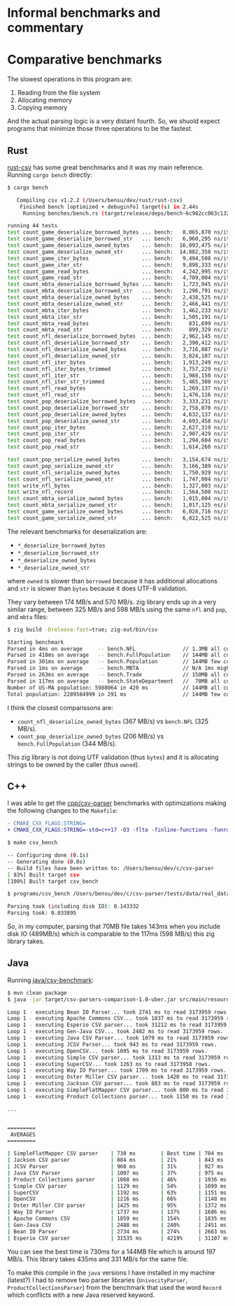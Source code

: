 # Informal benchmarks and commentary

# Comparative benchmarks

The slowest operations in this program are:

1. Reading from the file system
2. Allocating memory
3. Copying memory

And the actual parsing logic is a very distant fourth. So, we shuold expect programs that minimize those three operations to be the fastest.

## Rust

[rust-csv](https://github.com/BurntSushi/rust-csv) has some great benchmarks and it was my main reference. Running `cargo bench` directly:

```sh
$ cargo bench

   Compiling csv v1.2.2 (/Users/bensu/dev/rust/rust-csv)
    Finished bench [optimized + debuginfo] target(s) in 2.44s
     Running benches/bench.rs (target/release/deps/bench-6c982cc063c13222)

running 44 tests
test count_game_deserialize_borrowed_bytes ... bench:   8,065,870 ns/iter (+/- 233,583) = 322 MB/s
test count_game_deserialize_borrowed_str   ... bench:   6,960,295 ns/iter (+/- 243,340) = 373 MB/s
test count_game_deserialize_owned_bytes    ... bench:  16,093,475 ns/iter (+/- 301,209) = 161 MB/s
test count_game_deserialize_owned_str      ... bench:  14,882,358 ns/iter (+/- 402,950) = 174 MB/s <--
test count_game_iter_bytes                 ... bench:   9,494,508 ns/iter (+/- 338,213) = 273 MB/s
test count_game_iter_str                   ... bench:   9,898,333 ns/iter (+/- 198,424) = 262 MB/s
test count_game_read_bytes                 ... bench:   4,242,995 ns/iter (+/- 43,985)  = 612 MB/s
test count_game_read_str                   ... bench:   4,709,004 ns/iter (+/- 57,537)  = 552 MB/s
test count_mbta_deserialize_borrowed_bytes ... bench:   1,723,945 ns/iter (+/- 22,063)  = 419 MB/s
test count_mbta_deserialize_borrowed_str   ... bench:   1,296,791 ns/iter (+/- 35,429)  = 557 MB/s
test count_mbta_deserialize_owned_bytes    ... bench:   2,438,525 ns/iter (+/- 36,417)  = 296 MB/s
test count_mbta_deserialize_owned_str      ... bench:   2,466,441 ns/iter (+/- 51,486)  = 293 MB/s
test count_mbta_iter_bytes                 ... bench:   1,462,233 ns/iter (+/- 75,886)  = 494 MB/s
test count_mbta_iter_str                   ... bench:   1,505,191 ns/iter (+/- 40,657)  = 480 MB/s
test count_mbta_read_bytes                 ... bench:     831,699 ns/iter (+/- 11,314)  = 869 MB/s
test count_mbta_read_str                   ... bench:     899,329 ns/iter (+/- 17,562)  = 804 MB/s
test count_nfl_deserialize_borrowed_bytes  ... bench:   2,962,145 ns/iter (+/- 58,044)  = 460 MB/s
test count_nfl_deserialize_borrowed_str    ... bench:   2,390,412 ns/iter (+/- 55,392)  = 570 MB/s  <--
test count_nfl_deserialize_owned_bytes     ... bench:   3,716,087 ns/iter (+/- 176,103) = 367 MB/s
test count_nfl_deserialize_owned_str       ... bench:   3,824,187 ns/iter (+/- 141,876) = 356 MB/s
test count_nfl_iter_bytes                  ... bench:   1,913,249 ns/iter (+/- 29,883)  = 713 MB/s
test count_nfl_iter_bytes_trimmed          ... bench:   3,757,229 ns/iter (+/- 34,326)  = 363 MB/s
test count_nfl_iter_str                    ... bench:   1,988,150 ns/iter (+/- 17,114)  = 686 MB/s
test count_nfl_iter_str_trimmed            ... bench:   5,465,308 ns/iter (+/- 165,054) = 249 MB/s
test count_nfl_read_bytes                  ... bench:   1,269,137 ns/iter (+/- 49,243)  = 1075 MB/s
test count_nfl_read_str                    ... bench:   1,476,116 ns/iter (+/- 48,518)  = 924 MB/s
test count_pop_deserialize_borrowed_bytes  ... bench:   3,333,231 ns/iter (+/- 125,437) = 286 MB/s
test count_pop_deserialize_borrowed_str    ... bench:   2,758,070 ns/iter (+/- 98,679)  = 346 MB/s
test count_pop_deserialize_owned_bytes     ... bench:   4,632,137 ns/iter (+/- 180,449) = 206 MB/s
test count_pop_deserialize_owned_str       ... bench:   4,693,458 ns/iter (+/- 181,373) = 203 MB/s
test count_pop_iter_bytes                  ... bench:   2,627,319 ns/iter (+/- 109,542) = 363 MB/s
test count_pop_iter_str                    ... bench:   2,907,429 ns/iter (+/- 227,163) = 328 MB/s
test count_pop_read_bytes                  ... bench:   1,294,604 ns/iter (+/- 62,077)  = 738 MB/s
test count_pop_read_str                    ... bench:   1,614,260 ns/iter (+/- 97,181)  = 592 MB/s

test count_pop_serialize_owned_bytes       ... bench:   3,154,674 ns/iter (+/- 126,790) = 302 MB/s
test count_pop_serialize_owned_str         ... bench:   3,166,389 ns/iter (+/- 109,904) = 301 MB/s
test count_nfl_serialize_owned_bytes       ... bench:   1,750,929 ns/iter (+/- 52,025)  = 779 MB/s
test count_nfl_serialize_owned_str         ... bench:   1,747,004 ns/iter (+/- 66,797)  = 781 MB/s
test write_nfl_bytes                       ... bench:   1,327,003 ns/iter (+/- 146,721) = 1028 MB/s
test write_nfl_record                      ... bench:   1,564,508 ns/iter (+/- 170,333) = 872 MB/s
test count_mbta_serialize_owned_bytes      ... bench:   1,015,004 ns/iter (+/- 6,758)   = 614 MB/s
test count_mbta_serialize_owned_str        ... bench:   1,017,125 ns/iter (+/- 12,469)  = 612 MB/s
test count_game_serialize_owned_bytes      ... bench:   6,028,716 ns/iter (+/- 177,371) = 364 MB/s
test count_game_serialize_owned_str        ... bench:   6,022,525 ns/iter (+/- 74,155)  = 365 MB/s
```

The relevant benchmarks for deserialization are:

- `*_deserialize_borrowed_bytes`
- `*_deserialize_borrowed_str`
- `*_deserialize_owned_bytes`
- `*_deserialize_owned_str`

where `owned` is slower than `borrowed` because it has additional allocations and `str` is slower than `bytes` because it does UTF-8 validation.

They vary between 174 MB/s and 570 MB/s. zig library ends up in a very similar range, between 325 MB/s and 598 MB/s using the same `nfl` and `pop`, and `mbta` files:

```sh
$ zig build -Drelease-fast=true; zig-out/bin/csv

Starting benchmark
Parsed in 4ms on average     -- bench.NFL               // 1.3MB all columns, 325 MB/s <-- nfl
Parsed in 418ms on average   -- bench.FullPopulation    // 144MB all columns, 344 MB/s <-- pop
Parsed in 301ms on average   -- bench.Population        // 144MB few columns, 478 MB/s
Parsed in 1ms on average     -- bench.MBTA              // N/A 1ms might be off by 50% <-- mbta
Parsed in 263ms on average   -- bench.Trade             // 150MB all columns, 570 MB/s
Parsed in 117ms on average   -- bench.StateDepartment   //  70MB all columns, 598 MB/s
Number of US-MA population: 5988064 in 420 ms           // 144MB all columns, 342 MB/s
Total population: 2289584999 in 291 ms                  // 144MB few columns, 494 MB/s
```

I think the closest comparissons are:

- `count_nfl_deserialize_owned_bytes` (367 MB/s) vs `bench.NFL` (325 MB/s).
- `count_pop_deserialize_owned_bytes` (206 MB/s) vs `bench.FullPopulation` (344 MB/s).

This zig library is not doing UTF validation (thus `bytes`) and it is allocating strings to be owned by the caller (thus `owned`).

## C++

I was able to get the [cpp/csv-parser](https://github.com/vincentlaucsb/csv-parser) benchmarks with optimizations making the following changes to the `Makefile`:

```diff
- CMAKE_CXX_FLAGS:STRING=
+ CMAKE_CXX_FLAGS:STRING=-std=c++17 -O3 -flto -finline-functions -funroll-loops -march=native
```

```sh
$ make csv_bench

-- Configuring done (0.1s)
-- Generating done (0.0s)
-- Build files have been written to: /Users/bensu/dev/c/csv-parser
[ 83%] Built target csv
[100%] Built target csv_bench

$ programs/csv_bench /Users/bensu/dev/c/csv-parser/tests/data/real_data/2015_StateDepartment.csv

Parsing took (including disk IO): 0.143332
Parsing took: 0.033895
```

So, in my computer, parsing that 70MB file takes 143ms when you include disk IO (489MB/s) which is comparable to the 117ms (598 MB/s) this zig library takes.

## Java

Running [java/csv-benchmark](https://github.com/skjolber/csv-benchmark):

```sh
$ mvn clean package
$ java -jar target/csv-parsers-comparison-1.0-uber.jar src/main/resources

Loop 1 - executing Bean IO Parser... took 2741 ms to read 3173959 rows.
Loop 1 - executing Apache Commons CSV... took 1837 ms to read 3173959 rows.
Loop 1 - executing Esperio CSV parser... took 31212 ms to read 3173959 rows.
Loop 1 - executing Gen-Java CSV... took 2482 ms to read 3173959 rows.
Loop 1 - executing Java CSV Parser... took 1079 ms to read 3173959 rows.
Loop 1 - executing JCSV Parser... took 943 ms to read 3173959 rows.
Loop 1 - executing OpenCSV... took 1095 ms to read 3173959 rows.
Loop 1 - executing Simple CSV parser... took 1313 ms to read 3173959 rows.
Loop 1 - executing SuperCSV... took 1263 ms to read 3173958 rows.
Loop 1 - executing Way IO Parser... took 1709 ms to read 3173959 rows.
Loop 1 - executing Oster Miller CSV parser... took 1420 ms to read 3173959 rows.
Loop 1 - executing Jackson CSV parser... took 883 ms to read 3173959 rows.
Loop 1 - executing SimpleFlatMapper CSV parser... took 800 ms to read 3173959 rows.
Loop 1 - executing Product Collections parser... took 1150 ms to read 3173959 rows.

...


=========
 AVERAGES
=========

| SimpleFlatMapper CSV parser 	 | 730 ms  	     | Best time | 704 ms 	 | 751 ms   |
| Jackson CSV parser 	         | 884 ms      	 | 21%  	 | 843 ms 	 | 931 ms   |
| JCSV Parser 	                 | 960 ms  	     | 31%  	 | 927 ms 	 | 1038 ms  |
| Java CSV Parser 	             | 1007 ms  	 | 37%  	 | 975 ms 	 | 1034 ms  |
| Product Collections parser 	 | 1068 ms  	 | 46%  	 | 1036 ms 	 | 1122 ms  |
| Simple CSV parser          	 | 1129 ms  	 | 54%  	 | 1099 ms 	 | 1158 ms  |
| SuperCSV 	                     | 1192 ms  	 | 63%  	 | 1151 ms 	 | 1275 ms  |
| OpenCSV 	                     | 1216 ms  	 | 66%  	 | 1148 ms 	 | 1255 ms  |
| Oster Miller CSV parser 	     | 1425 ms  	 | 95%  	 | 1372 ms 	 | 1506 ms  |
| Way IO Parser 	             | 1737 ms  	 | 137%  	 | 1686 ms 	 | 1775 ms  |
| Apache Commons CSV 	 		 | 1859 ms  	 | 154%  	 | 1835 ms 	 | 1884 ms  |
| Gen-Java CSV 	 				 | 2488 ms  	 | 240%  	 | 2451 ms 	 | 2573 ms  |
| Bean IO Parser 	 			 | 2734 ms  	 | 274%  	 | 2663 ms 	 | 2865 ms  |
| Esperio CSV parser 	 		 | 31535 ms  	 | 4219%  	 | 31107 ms  | 32137 ms |
```

You can see the best time is 730ms for a 144MB file which is around 197 MB/s. This library takes 435ms and 331 MB/s for the same file.

To make this compile in the `java` versions I have installed in my machine (latest?) I had to remove two parser libraries (`UnivocityParser`, `ProductCollectionsParser`) from the benchmark that used the word `Record` which conflicts with a new Java reserved keyword.
